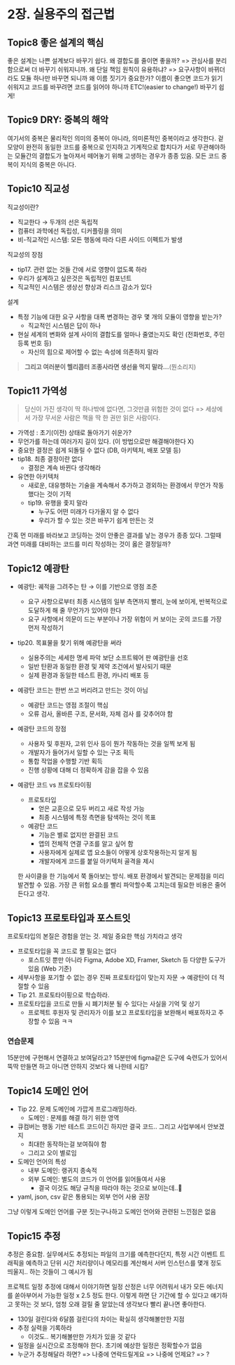 # 2장. 실용주의 접근법
## Topic8 좋은 설계의 핵심
좋은 설계는 나쁜 설계보다 바꾸기 쉽다. 
 왜 결합도를 줄이면 좋을까? => 관심사를 분리함으로써 더 바꾸기 쉬워지니까.
 왜 단일 책임 원칙이 유용하냐? => 요구사항이 바뀌더라도 모듈 하나만 바꾸면 되니까
 왜 이름 짓기가 중요한가? 이름이 좋으면 코드가 읽기 쉬워지고 코드를 바꾸려면 코드를 읽어야 하니까
 ETC!(easier to change!) 바꾸기 쉽게!

## Topic9 DRY: 중복의 해악

여기서의 중복은 물리적인 의미의 중복이 아니라, 의미론적인 중복이라고 생각한다.
겉모양이 완전히 동일한 코드를 중복으로 인지하고 기계적으로 합치다가 서로 무관해야하는 모듈간의 결합도가 높아져서 떼어놓기 위해 고생하는 경우가 종종 있음.
모든 코드 중복이 지식의 중복은 아니다.

## Topic10 직교성
직교성이란?
- 직교한다 → 두개의 선은 독립적
- 컴퓨터 과학에선 독립성, 디커플링을 의미
- 비-직교적인 시스템: 모든 행동에 따라 다른 사이드 이펙트가 발생

직교성의 장점
- tip17. 관련 없는 것들 간에 서로 영향이 없도록 하라
- 우리가 설계하고 싶은것은 독립적인 컴포넌트
- 직교적인 시스템은 생상선 향상과 리스크 감소가 있다

설계
- 특정 기능에 대한 요구 사항을 대폭 변경하는 경우 몇 개의 모듈이 영향을 받는가?
  - 직교적인 시스템은 답이 하나
- 현실 세계의 변화와 설계 사이의 결합도를 얼마나 줄였는지도 확인 (전화번호, 주민 등록 번호 등)
  - 자신의 힘으로 제어할 수 없는 속성에 의존하지 말라

> **그리고 여러분이 헬리콥터 조종사라면 생선을 먹지 말라...**(뭔소리지)

## Topic11 가역성
> 당신이 가진 생각이 딱 하나밖에 없다면, 그것만큼 위험한 것이 없다
=> 세상에서 가장 무서운 사람은 책을 딱 한 권만 읽은 사람이다.

- 가역성 : 초기(이전) 상태로 돌아가기 쉬운가?
- 무언가를 하는데 여러가지 길이 있다. (이 방법으로만 해결해야한다 X)
- 중요한 결정은 쉽게 되돌릴 수 없다 (DB, 아키텍처, 배포 모델 등)
- tip18. 최종 결정이란 없다
  - 결정은 계속 바뀐다 생각해라
- 유연한 아키텍처
  - 새로운, 대유행하는 기술을 계속해서 추가하고 경외하는 환경에서 무언가 작동했다는 것이 기적
  - tip19. 유행을 좇지 말라
    - 누구도 어떤 미래가 다가올지 알 수 없다
    - 우리가 할 수 있는 것은 바꾸기 쉽게 만든는 것

간혹 먼 미래를 바라보고 코딩하는 것이 안좋은 결과를 낳는 경우가 종종 있다.
그럴때 과연 미래를 대비하는 코드를 미리 작성하는 것이 옳은 결정일까?


## Topic12 예광탄
- 예광탄: 궤적을 그려주는 탄 → 이를 기반으로 영점 조준
  - 요구 사항으로부터 최종 시스템의 일부 측면까지 빨리, 눈에 보이게, 반복적으로 도달하게 해 줄 무언가가 있어야 한다
  - 요구 사항에서 의문이 드는 부분이나 가장 위험이 커 보이는 곳의 코드를 가장 먼저 작성하기 
- tip20. 목표물을 찾기 위해 예광탄을 써라
  - 실용주의는 세세한 명세 파악 보단 소프트웨어 판 예광탄을 선호
  - 일반 탄환과 동일한 환경 및 제약 조건에서 발사되기 때문
  - 실제 환경과 동일한 테스트 환경, 카나리 배포 등
- 예광탄 코드는 한번 쓰고 버리려고 만드는 것이 아님
  - 예광탄 코드는 영점 조절이 핵심
  - 오류 검사, 올바른 구조, 문서화, 자체 검사 를 갖추어야 함
- 예광탄 코드의 장점
  - 사용자 및 후원자, 고위 인사 등이 뭔가 작동하는 것을 일찍 보게 됨
  - 개발자가 들어가서 일할 수 있는 구조 획득
  - 통합 작업을 수행할 기반 획득
  - 진행 상황에 대해 더 정확하게 감을 잡을 수 있음
- 예광탄 코드 vs 프로토타이핑
  - 프로토타입
    - 얻은 교훈으로 모두 버리고 새로 작성 가능
    - 최종 시스템에 특정 측면을 탐색하는 것이 목표
  - 예광탄 코드
    - 기능은 별로 없지만 완결된 코드
    - 앱의 전체적 연결 구조를 알고 싶어 함
    - 사용자에게 실제로 앱 요소들이 어떻게 상호작용하는지 알게 됨
    - 개발자에게 코드를 붙일 아키텍처 골격을 제시
  

  한 사이클을 한 기능에서 쭉 돌아보는 방식. 배포 환경에서 발견되는 문제점을 미리 발견할 수 있음. 가장 큰 위험 요소를 빨리 파악할수록 고치는데 필요한 비용은 줄어든다고 생각.


## Topic13 프로토타입과 포스트잇
프로토타입의 본질은 경험을 얻는 것. 제일 중요한 핵심 가치라고 생각
- 프로토타입을 꼭 코드로 짤 필요는 없다
  - 포스트잇 뿐만 아니라 Figma, Adobe XD, Framer, Sketch 등 다양한 도구가 있음 (Web 기준)
- 세부사항을 포기할 수 없는 경우 진짜 프로토타입이 맞는지 자문 → 예광탄이 더 적절할 수 있음
- Tip 21. 프로토타이핑으로 학습하라.
- 프로토타입을 코드로 만들 시 폐기처분 될 수 있다는 사실을 기억 및 상기
  - 프로젝트 후원자 및 관리자가 이를 보고 프로토타입을 보완해서 배포하자고 주장할 수 있음 ㅋㅋ

### 연습문제
15분만에 구현해서 연결하고 보여달라고? 15분만에 figma같은 도구에 숙련도가 있어서 뚝딱 만들면 하고 아니면 안하지 것보다 왜 나한테 시킴? 

## Topic14 도메인 언어
- Tip 22. 문제 도메인에 가깝게 프로그래밍하라.
  - 도메인 : 문제를 해결 하기 위한 영역
- 큐컴버는 행동 기반 테스트 코드이긴 하지만 결국 코드.. 그리고 사업부에서 안보겠지
  - 최대한 동작하는걸 보여줘야 함
  - 그리고 오이 별로임
- 도메인 언어의 특성
  - 내부 도메인: 랭귀지 종속적
  - 외부 도메인: 별도의 코드가 이 언어를 읽어들여서 사용
    - 결국 이것도 해당 규칙을 따라야 하는 것으로 보이는데..🧐
- yaml, json, csv 같은 통용되는 외부 언어 사용 권장

그냥 이렇게 도메인 언어를 구분 짓는구나하고 도메인 언어와 관련된 느낀점은 없음

## Topic15 추정
추정은 중요함. 실무에서도 추정되는 파일의 크기를 예측한다던지, 특정 시간 이벤트 트래픽을 예측하고 단위 시간 처리량이나 메모리를 계산해서 서버 인스턴스를 몇개 정도 띄울지.. 하는 것들이 그 예시가 됨

프로젝트 일정 추정에 대해서 이야기하면 일정 산정은 너무 어려워서 내가 모든 에너지를 쏟아부어서 가능한 일정 x 2.5 정도 한다.
이렇게 하면 단 기간에 할 수 있다고 얘기하고 못하는 것 보다, 엄청 오래 걸릴 줄 알았는데 생각보다 빨리 끝나면 좋아한다.

- 130일 걸린다와 6달쯤 걸린다의 차이는 확실히 생각해볼만한 지점
- 추정 실력을 기록하라
  - 이것도.. 복기해볼만한 가치가 있을 것 같다
- 일정을 실시간으로 조정해야 한다. 초기에 예상한 일정은 정확할수가 없음
- 누군가 추정해달라 하면? => 나중에 연락드릴게요 => 나중에 언제요? => ?
